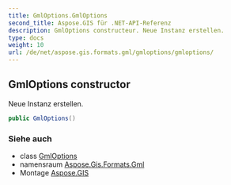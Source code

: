 ```yaml
---
title: GmlOptions.GmlOptions
second_title: Aspose.GIS für .NET-API-Referenz
description: GmlOptions constructeur. Neue Instanz erstellen.
type: docs
weight: 10
url: /de/net/aspose.gis.formats.gml/gmloptions/gmloptions/
---
```

## GmlOptions constructor

Neue Instanz erstellen.

```csharp
public GmlOptions()
```

### Siehe auch

* class [GmlOptions](../)
* namensraum [Aspose.Gis.Formats.Gml](../../gmloptions/)
* Montage [Aspose.GIS](../../../)


